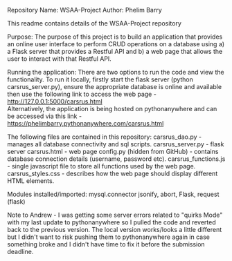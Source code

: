 Repository Name: WSAA-Project
Author: Phelim Barry

This readme contains details of the WSAA-Project repository

Purpose:
    The purpose of this project is to build an application that provides an online user interface to perform CRUD operations on a database using a) a Flask server that provides a Restful API and b) a web page that allows the user to interact with that Restful API.

Running the application:
    There are two options to run the code and view the functionality. To run it locally, firstly start the flask server (python carsrus_server.py), ensure the appropriate database is online and available then use the following link to access the web page - http://127.0.0.1:5000/carsrus.html   
    Alternatively, the application is being hosted on pythonanywhere and can be accessed via this link - https://phelimbarry.pythonanywhere.com/carsrus.html

The following files are contained in this repository:
    carsrus_dao.py - manages all database connectivity and sql scripts.
    carsrus_server.py - flask server 
    carsrus.html - web page
    config.py (hidden from GitHub) - contains database connection details (username, password etc).
    carsrus_functions.js - single javascript file to store all functions used by the web page.
    carsrus_styles.css - describes how the web page should display different HTML elements.

Modules installed/imported:
    mysql.connector
    jsonify, abort, Flask, request (flask)


Note to Andrew - I was getting some server errors related to "quirks Mode" with my last update to pythonanywhere so I pulled the code and reverted back to the previous version. The local version works/looks a little different but I didn't want to risk pushing them to pythonanywhere again in case something broke and I didn't have time to fix it before the submission deadline.
